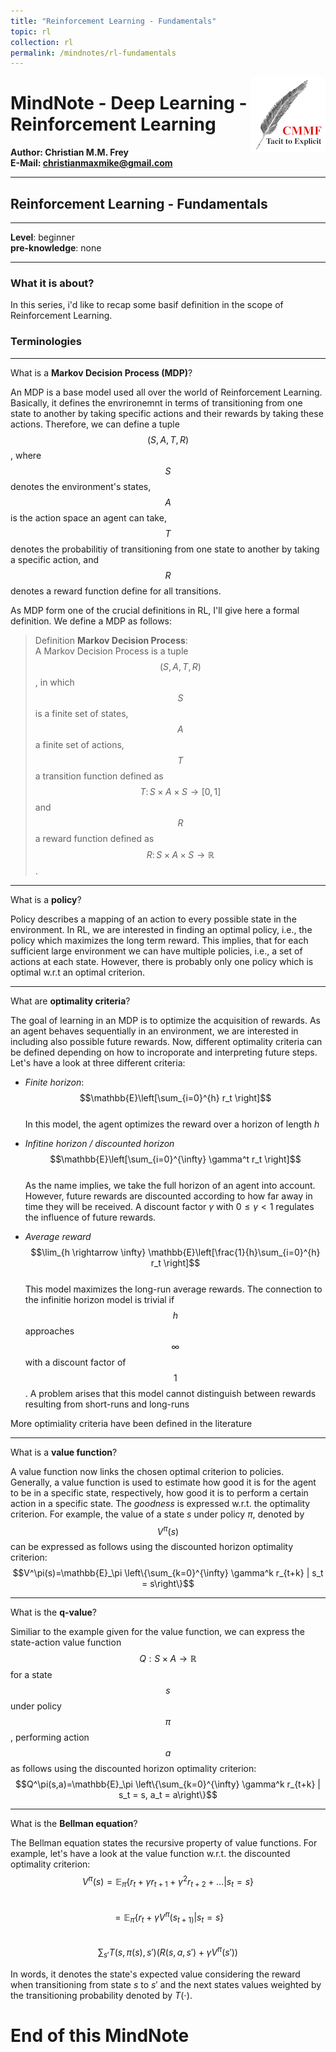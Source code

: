 ```yaml
---
title: "Reinforcement Learning - Fundamentals"
topic: rl
collection: rl
permalink: /mindnotes/rl-fundamentals
---
```



<img src="logo_cmmf.png"
     alt="Markdown Monster icon"
     style="float: right" />
# MindNote - Deep Learning - Reinforcement Learning

**Author: Christian M.M. Frey**  
**E-Mail: <christianmaxmike@gmail.com>**

---

## Reinforcement Learning - Fundamentals
---


**Level**: beginner<br>
**pre-knowledge**: none<br>

---

### What it is about?

In this series, i'd like to recap some basif definition in the scope of Reinforcement Learning.

### Terminologies

---
What is a **Markov Decision Process (MDP)**?

An MDP is a base model used all over the world of Reinforcement Learning. Basically, it defines the envrironemnt in terms of transitioning from one state to another by taking specific actions and their rewards by taking these actions. 
Therefore, we can define a tuple $$(S,A,T,R)$$, where $$S$$ denotes the environment's states, $$A$$ is the action space an agent can take, $$T$$ denotes the probabilitiy of transitioning from one state to another by taking a specific action, and $$R$$ denotes a reward function define for all transitions. 

As MDP form one of the crucial definitions in RL, I'll give here a formal definition. We define a MDP as follows:

>  Definition **Markov Decision Process**:<br>
A Markov Decision Process is a tuple $$(S,A,T,R)$$, in which $$S$$ is a finite set of states, $$A$$ a finite set of actions, $$T$$ a transition function  defined as $$T \colon S \times A \times S \rightarrow [0, 1]$$ and $$R$$ a reward function defined as $$R \colon S \times A \times S \rightarrow \mathbb{R}$$.


---
What is a **policy**?

Policy describes a mapping of an action to every possible state in the environment. In RL, we are interested in finding an optimal policy, i.e., the policy which maximizes the long term reward. This implies, that for each sufficient large environment we can have multiple policies, i.e., a set of actions at each state. However, there is probably only one policy which is optimal w.r.t an optimal criterion. 

---
What are **optimality criteria**?

The goal of learning in an MDP is to optimize the acquisition of rewards. As an agent behaves sequentially in an environment, we are interested in including also possible future rewards. Now, different optimality criteria can be defined depending on how to incroporate and interpreting future steps. Let's have a look at three different criteria:

- _Finite horizon_: <br> 
$$\mathbb{E}\left[\sum_{i=0}^{h} r_t \right]$$ <br>
In this model, the agent optimizes the reward over a horizon of length $h$

- _Infitine horizon / discounted horizon_ <br>
$$\mathbb{E}\left[\sum_{i=0}^{\infty} \gamma^t r_t \right]$$ <br> 
As the name implies, we take the full horizon of an agent into account. However, future rewards are discounted according to how far away in time they will be received. A discount factor $\gamma$ with $0 \leq \gamma \lt 1$ regulates the influence of future rewards. 

- _Average reward_ <br>
$$\lim_{h \rightarrow \infty} \mathbb{E}\left[\frac{1}{h}\sum_{i=0}^{h} r_t \right]$$ <br> 
This model maximizes the long-run average rewards. The connection to the infinitie horizon model is trivial if $$h$$ approaches $$\infty$$ with a discount factor of $$1$$. A problem arises that this model cannot distinguish between rewards resulting from short-runs and long-runs 


More optimiality criteria have been defined in the literature 


---
What is a **value function**?

A value function now links the chosen optimal criterion to policies. Generally, a value function is used to estimate how good it is for the agent to be in a specific state, respectively, how good it is to perform a certain action in a specific state. The _goodness_ is expressed w.r.t. the optimality criterion. For example, the value of a state $s$ under policy $\pi$, denoted by $$V^\pi(s)$$ can be expressed as follows using the discounted horizon optimality criterion: <br>
$$V^\pi(s)=\mathbb{E}_\pi \left\{\sum_{k=0}^{\infty} \gamma^k r_{t+k} | s_t = s\right\}$$


--- 
What is the **q-value**? 

Similiar to the example given for the value function, we can express the state-action value function $$Q:S\times A \rightarrow \mathbb{R}$$ for a state $$s$$ under policy $$\pi$$, performing action $$a$$ as follows using the discounted horizon optimality criterion: <br>
$$Q^\pi(s,a)=\mathbb{E}_\pi \left\{\sum_{k=0}^{\infty} \gamma^k r_{t+k} | s_t = s, a_t = a\right\}$$

---
What is the **Bellman equation**?

The Bellman equation states the recursive property of value functions. For example, let's have a look at the value function w.r.t. the discounted optimality criterion: <br>
$$V^\pi(s) = \mathbb{E}_\pi\left\{r_t + \gamma r_{t+1} + \gamma^2 r_{t+2} + \ldots | s_t = s \right\}$$<br>
$$= \mathbb{E}_\pi \left\{ r_t + \gamma V^\pi(s_{t+1)}| s_t = s \right\}$$<br>
$$\sum_{s'}T(s,\pi(s), s')\left(R(s,a,s') + \gamma V^\pi(s') \right)$$

In words, it denotes the state's expected value considering the reward when transitioning from state $s$ to $s'$ and the next states values weighted by the transitioning probability denoted by $T(\cdot)$.

# End of this MindNote

